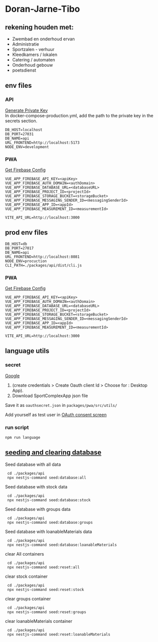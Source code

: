 # Doran-Jarne-Tibo

## rekening houden met:

- Zwembad en onderhoud ervan
- Administratie
- Sportzalen - verhuur
- Kleedkamers / lokalen
- Catering / automaten
- Onderhoud gebouw
- poetsdienst


## env files

### API

[Generate Private Key](https://console.firebase.google.com/project/_/settings/serviceaccounts/adminsdk)  
In docker-compose-production.yml, add the path to the private key in the secrets section.

[//]: # (```dotenv)

[//]: # (    GOOGLE_APPLICATION_CREDENTIALS=path-to-firebase-adminsdk.json)

[//]: # (```)

```dotenv
DB_HOST=localhost
DB_PORT=27031
DB_NAME=api
URL_FRONTEND=http://localhost:5173
NODE_ENV=development
```

### PWA 

[Get Firebase Config](https://console.firebase.google.com/project/_/settings/general/web)

```dotenv
VUE_APP_FIREBASE_API_KEY=<apiKey>
VUE_APP_FIREBASE_AUTH_DOMAIN=<authDomain>
VUE_APP_FIREBASE_DATABASE_URL=<databaseURL>
VUE_APP_FIREBASE_PROJECT_ID=<projectId>
VUE_APP_FIREBASE_STORAGE_BUCKET=<storageBucket>
VUE_APP_FIREBASE_MESSAGING_SENDER_ID=<messagingSenderId>
VUE_APP_FIREBASE_APP_ID=<appId>
VUE_APP_FIREBASE_MEASUREMENT_ID=<measurementId>
```

```dotenv
VITE_API_URL=http://localhost:3000
```

## prod env files

```dotenv
DB_HOST=db
DB_PORT=27017
DB_NAME=api
URL_FRONTEND=http://localhost:8081
NODE_ENV=procuction
CLI_PATH=./packages/api/dist/cli.js
```

### PWA

[Get Firebase Config](https://console.firebase.google.com/project/_/settings/general/web)

```dotenv
VUE_APP_FIREBASE_API_KEY=<apiKey>
VUE_APP_FIREBASE_AUTH_DOMAIN=<authDomain>
VUE_APP_FIREBASE_DATABASE_URL=<databaseURL>
VUE_APP_FIREBASE_PROJECT_ID=<projectId>
VUE_APP_FIREBASE_STORAGE_BUCKET=<storageBucket>
VUE_APP_FIREBASE_MESSAGING_SENDER_ID=<messagingSenderId>
VUE_APP_FIREBASE_APP_ID=<appId>
VUE_APP_FIREBASE_MEASUREMENT_ID=<measurementId>
```

```dotenv
VITE_API_URL=http://localhost:3000
```

## language utils

### secret

[Google](https://console.cloud.google.com/apis/credentials/)

1. (create credentials > Create Oauth client Id > Choose for : Desktop App).
2. Download SportComplexApp json file

Save it as `oauthsecret.json` in `packages/pwa/src/utils/`

Add yourself as test user in
[OAuth consent screen](https://console.cloud.google.com/apis/credentials/consent)

### run script

```shell
npm run language
```

## [seeding and clearing database](packages/api/seeding.md)

Seed database with all data
```shell
 cd ./packages/api
 npx nestjs-command seed:database:all   
```

Seed database with stock data
```shell
 cd ./packages/api
 npx nestjs-command seed:database:stock    
```

Seed database with groups data
```shell
 cd ./packages/api
 npx nestjs-command seed:database:groups    
```

Seed database with loanableMaterials data
```shell
 cd ./packages/api
 npx nestjs-command seed:database:loanableMaterials   
```

clear All containers
```shell
 cd ./packages/api
 npx nestjs-command seed:reset:all
```

clear stock container
```shell
 cd ./packages/api
 npx nestjs-command seed:reset:stock    
```

clear groups container
```shell
 cd ./packages/api
 npx nestjs-command seed:reset:groups    
```

clear loanableMaterials container
```shell
 cd ./packages/api
 npx nestjs-command seed:reset:loanableMaterials    
```
